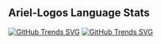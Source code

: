 <!-- [![Anurag's GitHub stats](https://github-readme-stats.vercel.app/api?username=ariel-logos)](https://github.com/anuraghazra/github-readme-stats) -->
<!-- [![Top Langs](https://github-readme-stats.vercel.app/api/top-langs/?username=ariel-logos&show_icons=true&theme=radical&exclude_repo=BunnyCore)](https://github.com/anuraghazra/github-readme-stats&show_icons=true&theme=radical)-->
## Ariel-Logos Language Stats
[![GitHub Trends SVG](https://api.githubtrends.io/user/svg/ariel-logos/langs?time_range=all_time&include_private=false&compact=false&theme=dark)](https://github.com/ariel-logos)
[![GitHub Trends SVG](https://api.githubtrends.io/user/svg/ariel-logos/repos?time_range=all_time&include_private=false&group=none&loc_metric=added&theme=dark)](https://github.com/ariel-logos)

